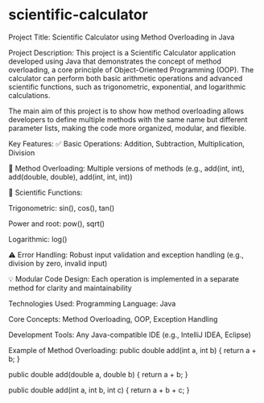 # scientific-calculator
Project Title:
Scientific Calculator using Method Overloading in Java

Project Description:
This project is a Scientific Calculator application developed using Java that demonstrates the concept of method overloading, a core principle of Object-Oriented Programming (OOP). The calculator can perform both basic arithmetic operations and advanced scientific functions, such as trigonometric, exponential, and logarithmic calculations.

The main aim of this project is to show how method overloading allows developers to define multiple methods with the same name but different parameter lists, making the code more organized, modular, and flexible.

Key Features:
✅ Basic Operations: Addition, Subtraction, Multiplication, Division

🔁 Method Overloading: Multiple versions of methods (e.g., add(int, int), add(double, double), add(int, int, int))

📐 Scientific Functions:

Trigonometric: sin(), cos(), tan()

Power and root: pow(), sqrt()

Logarithmic: log()

⚠️ Error Handling: Robust input validation and exception handling (e.g., division by zero, invalid input)

💡 Modular Code Design: Each operation is implemented in a separate method for clarity and maintainability

Technologies Used:
Programming Language: Java

Core Concepts: Method Overloading, OOP, Exception Handling

Development Tools: Any Java-compatible IDE (e.g., IntelliJ IDEA, Eclipse)

Example of Method Overloading:
public double add(int a, int b) {
    return a + b;
}

public double add(double a, double b) {
    return a + b;
}

public double add(int a, int b, int c) {
    return a + b + c;
}

